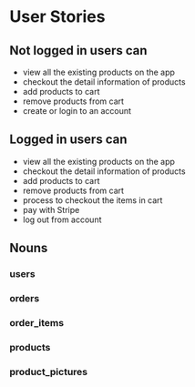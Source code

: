 # User Stories

## Not logged in users can
- view all the existing products on the app
- checkout the detail information of products
- add products to cart
- remove products from cart
- create or login to an account

## Logged in users can
- view all the existing products on the app
- checkout the detail information of products
- add products to cart
- remove products from cart
- process to checkout the items in cart
- pay with Stripe
- log out from account

## Nouns
### users
### orders 
### order_items 
### products 
### product_pictures 